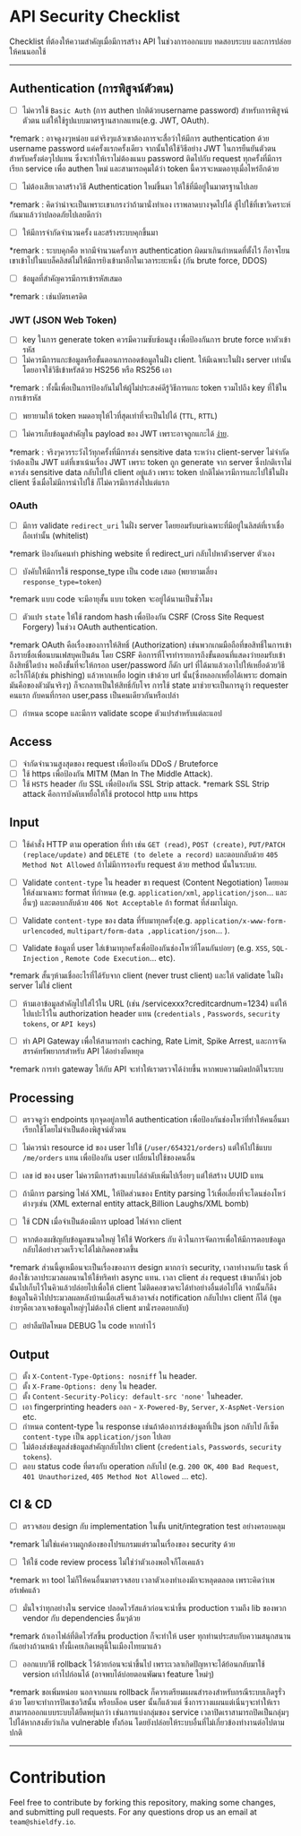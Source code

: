# API Security Checklist
Checklist ที่ต้องให้ความสำคัญเมื่อมีการสร้าง API ในช่วงการออกแบบ ทดสอบระบบ และการปล่อยให้คนนอกใช้

------------------------------------------------------------------------------
## Authentication (การพิสูจน์ตัวตน)
- [ ] ไม่ควรใช้ `Basic Auth` (การ authen ปกติด้วยusername password) สำหรับการพิสูจน์ตัวตน แต่ให้ใช้รูปแบบมาตรฐานสากลแทน(e.g. JWT, OAuth).

*remark : อาจดูงงๆหน่อย แต่จริงๆแล้วเขาต้องการจะสื่อว่าให้มีการ authentication ด้วย username password แค่ครั้งแรกครั้งเดียว จากนั้นให้ใช้วิธีอย่าง JWT ในการยืนยันตัวตนสำหรับครั้งต่อๆไปแทน ซึ่งจะทำให้เราไม่ต้องแนบ password ติดไปกับ request ทุกครั้งที่มีการเรียก service เพื่อ authen ใหม่ และสามารถคุมได้ว่า token นี้ควรจะหมดอายุเมื่อไหร่อีกด้วย
	
- [ ] ไม่ต้องเสียเวลาสร้างวิธี Authentication ใหม่ขึ้นมา ให้ใช้ที่มีอยู่ในมาตรฐานไปเลย 

*remark : คิดว่าน่าจะเป็นเพราะเขาเกรงว่าถ้ามานั่งทำเอง เราพลาดบางจุดไปได้ สู้ไปใช้ที่เขาวิเคราะห์กันมาแล้วว่าปลอดภัยไปเลยดีกว่า

- [ ] ให้มีการจำกัดจำนวนครั้ง และสร้างระบบคุกขึ้นมา

*remark : ระบบคุกคือ หากมีจำนวนครั้งการ authentication ผิดมาเกินกำหนดที่ตั้งไว้ ก็อาจโยนเขาเข้าไปในแบล็คลิสต์ไม่ให้มีการยิงเข้ามาอีกในเวลาระยะหนึ่ง (กัน brute force, DDOS)

- [ ] ข้อมูลที่สำคัญควรมีการเข้ารหัสเสมอ 

*remark : เช่นบัตรเครดิต

### JWT (JSON Web Token)
- [ ] key ในการ generate token ควรมีความซับซ้อนสูง เพื่อป้องกันการ brute force หาตัวเข้ารหัส 
- [ ] ไม่ควรมีการแกะข้อมูลหรือขั้นตอนการถอดข้อมูลในฝั่ง client. ให้มีเฉพาะในฝั่ง server เท่านั้น โดยอาจใช้วิธีเข้าหรัสด้วย HS256 หรือ RS256 เอา

*remark : ทั้งนี้เพื่อเป็นการป้องกันไม่ให้ผู้ไม่ประสงค์ดีรู้วิธีการแกะ token รวมไปถึง key ที่ใช้ในการเข้ารหัส

- [ ] พยายามให้ token หมดอายุให้ไวที่สุดเท่าที่จะเป็นไปได้ (`TTL`, `RTTL`)

- [ ] ไม่ควรเก็บข้อมูลสำคัญใน payload ของ JWT เพราะอาจถูกแกะได้ [ง่าย](https://jwt.io/#debugger-io).

*remark : จริงๆควรระวังไว้ทุกครั้งที่มีการส่ง sensitive data ระหว่าง client-server ไม่จำกัดว่าต้องเป็น JWT
			  แต่ที่เขาเน้นเรื่อง JWT เพราะ token ถูก generate จาก server ซึ่งปกติเราไม่ควรส่ง sensitive data กลับไปให้ client อยู่แล้ว เพราะ token ปกติไม่ควรมีการแกะไปใช้ในฝั่ง client ซึ่งเมื่อไม่มีการนำไปใช้ ก็ไม่ควรมีการส่งไปแต่แรก

### OAuth
- [ ] มีการ validate `redirect_uri` ในฝั่ง server โดยยอมรับuriเฉพาะที่มีอยู่ในลิสต์ที่เราเชื่อถือเท่านั้น (whitelist)

*remark ป้องกันคนทำ phishing website ที่ redirect_uri กลับไปหาตัวserver ตัวเอง

- [ ] บังคับให้มีการใช้ response_type เป็น code เสมอ (พยายามเลี่ยง `response_type=token`)

*remark แบบ code จะมีอายุสั้น แบบ token จะอยู่ได้นานเป็นชั่วโมง

- [ ] ตัวแปร `state` ให้ใช้ random hash เพื่อป้องกัน CSRF (Cross Site Request Forgery) ในช่วง OAuth authentication.

*remark OAuth คือเรื่องของการให้สิทธิ์ (Authorization) เช่นพวกเกมมือถือที่ขอสิทธิ์ในการเข้าถึงรายชื่อเพื่อนบนเฟสบุคเป็นต้น โดย CSRF คิอการที่โจรทำรายการถึงขั้นตอนที่แสดงว่ายอมรับเข้าถึงสิทธิ์ใดบ้าง พอถึงขั้นที่จะให้กรอก user/password ก็ดัก url ที่ได้มาแล้วเอาไปให้เหยื่อด้วยวิธีอะไรก็ได้(เช่น phishing) แล้วหากเหยื่อ login เข้าด้วย url นั้น(ซึ่งหลอกเหยื่อได้เพราะ domain มันคือของตัวมันจริงๆ) ก็จะกลายเป็นให้สิทธิ์กับโจร การใช้ state มาช่วยจะเป็นการดูว่า requester คนแรก กับคนที่กรอก user,pass เป็นคนเดียวกันหรือเปล่า

- [ ] กำหนด scope และมีการ validate scope ตัวแปรสำหรับแต่ละแอป

## Access

- [ ] จำกัดจำนวนสูงสุดของ request เพื่อป้องกัน DDoS / Bruteforce
- [ ] ใช้ https เพื่อป้องกัน MITM (Man In The Middle Attack).
- [ ] ใช้ `HSTS` header กับ SSL เพื่อป้องกัน SSL Strip attack. 
*remark SSL Strip attack คือการบังคับเหยื่อให้ใช้ protocol http แทน https

## Input
- [ ] ใช้คำสั่ง HTTP ตาม operation ที่ทำ เช่น `GET (read)`, `POST (create)`, `PUT/PATCH (replace/update)` and `DELETE (to delete a record)` และตอบกลับด้วย  `405 Method Not Allowed` ถ้าไม่มีการรองรับ request ด้วย method นั้นในระบบ.

- [ ] Validate `content-type` ใน header ขา request (Content Negotiation) โดยยอมให้ส่งมาเฉพาะ format ที่กำหนด (e.g. `application/xml`, `application/json`... และอื่นๆ) และตอบกลับด้วย `406 Not Acceptable` ถ้า format ที่ส่งมาไม่ถูก.
- [ ] Validate `content-type` ของ data ที่รับมาทุกครั้ง(e.g. `application/x-www-form-urlencoded`, `multipart/form-data ,application/json`... ).
- [ ] Validate ข้อมูลที่ user ใส่เข้ามาทุกครั้งเพื่อป้องกันช่องโหว่ที่โดนกันบ่อยๆ (e.g. `XSS`, `SQL-Injection` , `Remote Code Execution`... etc).

*remark สั้นๆห้ามเชื่ออะไรที่ได้รับจาก client (never trust client) และให้ validate ในฝั่ง server ไม่ใช่ client

- [ ] ห้ามเอาข้อมูลสำคัญไปใส่ไว้ใน URL (เช่น /servicexxx?creditcardnum=1234) แต่ให้ไปแปะไว้ใน authorization header แทน (`credentials` , `Passwords`, `security tokens`, or `API keys`)

- [ ] ทำ API Gateway เพื่อให้สามารถทำ caching, Rate Limit, Spike Arrest, และการจัดสรรค์ทรัพยากรสำหรับ API ได้อย่างยืดหยุด

*remark การทำ gateway ให้กับ API จะทำให้เราตรวจได้ง่ายขึ้น หากพบความผิดปกติในระบบ

## Processing
- [ ] ตรวจดูว่า endpoints ทุกจุดอยู่ภายใต้ authentication เพื่อป้องกันช่องโหว่ที่ทำให้คนอื่นมาเรียกใช้โดยไม่จำเป็นต้องพิสูจน์ตัวตน

- [ ] ไม่ควรนำ resource id ของ user ไปใช้ (`/user/654321/orders`) แต่ให้ไปใช้แบบ  `/me/orders` แทน เพื่อป้องกัน user เปลี่ยนไปใช้ของคนอื่น

- [ ] เลข id ของ user ไม่ควรมีการสร้างแบบไล่ลำดับเพิ่มไปเรื่อยๆ แต่ให้สร้าง UUID แทน

- [ ] ถ้ามีการ parsing ไฟล์ XML, ให้ปิดส่วนของ Entity parsing ไว้เพื่อเลี่ยงที่จะโดนช่องโหว่ต่างๆเช่น (XML external entity attack,Billion Laughs/XML bomb) 

- [ ] ใช้ CDN เมื่อจำเป็นต้องมีการ upload ไฟล์จาก client

- [ ] หากต้องเผชิญกับข้อมูลขนาดใหญ่ ให้ใช้ Workers กับ คิวในการจัดการเพื่อให้มีการตอบข้อมูลกลับได้อย่างรวดเร็วจะได้ไม่เกิดคอขวดขึ้น

*remark ส่วนนี้ดูเหมือนจะเป็นเรื่องของการ design มากกว่า security, เวลาทำงานกับ task ที่ต้องใช้เวลาประมวลผลนานให้ใช้ทริคทำ async แทน. เวลา client ส่ง request เข้ามาก็นำ job นั้นไปเก็บไว้ในคิวแล้วปล่อยไปเพื่อให้ client ไม่ติดคอขวดจะได้ทำอย่างอื่นต่อไปได้ จากนั้นก็ดึงข้อมูลในคิวไปประมวลผลหลังบ้านเมื่อเสร็จแล้วอาจส่ง notification กลับไปหา client ก็ได้ (พูดง่ายๆคือเวลาเจอข้อมูลใหญ่ๆไม่ต้องให้ client มานั่งรอตอบกลับ)

- [ ] อย่าลืมปิดโหมด DEBUG ใน code หากทำไว้

## Output
- [ ] ตั้ง `X-Content-Type-Options: nosniff` ใน header.
- [ ] ตั้ง `X-Frame-Options: deny` ใน header.
- [ ] ตั้ง  `Content-Security-Policy: default-src 'none'` ในheader.
- [ ] เอา fingerprinting headers ออก - `X-Powered-By`, `Server`, `X-AspNet-Version` etc.
- [ ] กำหนด content-type ใน response เช่นถ้าต้องการส่งข้อมูลที่เป็น json กลับไป ก็เซ็ต `content-type` เป็น `application/json` ไปเลย
- [ ]  ไม่ต้องส่งข้อมูลส่งข้อมูลสำคัญกลับไปหา client  (`credentials`, `Passwords`, `security tokens`).
- [ ] ตอบ status code ที่ตรงกับ operation กลับไป (e.g. `200 OK`, `400 Bad Request`, `401 Unauthorized`, `405 Method Not Allowed` ... etc).

## CI & CD
- [ ] ตรวจสอบ design กับ implementation ในขั้น unit/integration test อย่างครอบคลุม

*remark ไม่ใช่แค่ความถูกต้องของโปรแกรมแต่รวมในเรื่องของ security ด้วย  

- [ ] ให้ใช้ code review process ไม่ใช่ว่าตัวเองพอใจก็โอเคแล้ว

*remark หา tool ไม่ก็ให้คนอื่นมาตรวจสอบ เวลาตัวเองทำเองมักจะหลุดตลอด เพราะคิดว่าเพอร์เฟคแล้ว

- [ ] มั่นใจว่าทุกอย่างใน service ปลอดไวรัสแล้วก่อนจะนำขึ้น production รวมถึง lib ของพวก vendor กับ dependencies อื่นๆด้วย

*remark ถ้าเอาไฟล์ที่ติดไวรัสขึ้น production ก็จะทำให้ user ทุกท่านประสบกับความสนุกสนานกันอย่างถ้วนหน้า ทั้งนี้เคยเกิดเหตุนี้ในเมืองไทยมาแล้ว

- [ ] ออกแบบวิธี rollback ไว้ด้วยก่อนจะนำขึ้นไป เพราะเวลาเกิดปัญหาจะได้ย้อนกลับมาใช้ version เก่าไปก่อนได้ (อาจพบได้บ่อยตอนพัฒนา feature ใหม่ๆ)

*remark ขอเพิ่มหน่อย นอกจากแผน rollback ก็ควรเตรียมแผนสำรองสำหรับกรณีระบบเกิดรูรั่วด้วย โดยจะทำการปิดเซอวิสนั้น หรือบล็อค user นั้นก็แล้วแต่ ซึ่งการวางแผนแต่เนิ่นๆจะทำให้เราสามารถออกแบบระบบได้ยืดหยุ่นกว่า เช่นการแบ่งกลุ่มของ service เวลาปิดเราสามารถปิดเป็นกลุ่มๆไปได้หากสงสัยว่าเกิด vulnerable ทั้งก้อน โดยยังปล่อยให้ระบบอื่นที่ไม่เกี่ยวข้องทำงานต่อไปตามปกติ

------------------------------------------------------------------------------

# Contribution
Feel free to contribute by forking this repository, making some changes, and submitting pull requests. For any questions drop us an email at `team@shieldfy.io`.
